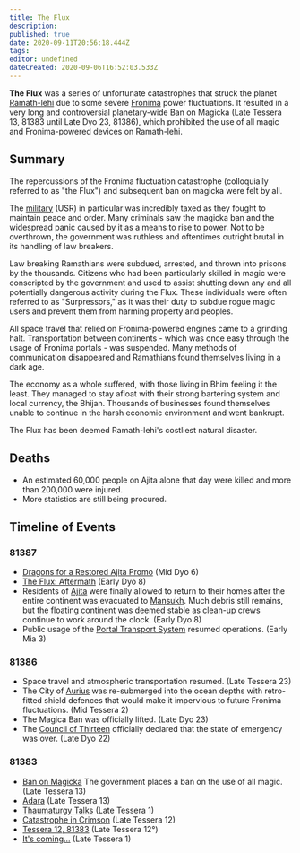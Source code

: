 ```yaml
---
title: The Flux
description: 
published: true
date: 2020-09-11T20:56:18.444Z
tags: 
editor: undefined
dateCreated: 2020-09-06T16:52:03.533Z
---
```


**The Flux** was a series of unfortunate catastrophes that struck the planet [Ramath-lehi](/solar-system/ramath-lehi "wikilink") due to some severe [Fronima](/Fronima "wikilink") power fluctuations. It resulted in a very long and controversial planetary-wide Ban on Magicka (Late Tessera 13, 81383 until Late Dyo 23, 81386), which prohibited the use of all magic and Fronima-powered devices on Ramath-lehi.

Summary
-------

The repercussions of the Fronima fluctuation catastrophe (colloquially referred to as "the Flux") and subsequent ban on magicka were felt by all.

The [military](/military "wikilink") (USR) in particular was incredibly taxed as they fought to maintain peace and order. Many criminals saw the magicka ban and the widespread panic caused by it as a means to rise to power. Not to be overthrown, the government was ruthless and oftentimes outright brutal in its handling of law breakers.

Law breaking Ramathians were subdued, arrested, and thrown into prisons by the thousands. Citizens who had been particularly skilled in magic were conscripted by the government and used to assist shutting down any and all potentially dangerous activity during the Flux. These individuals were often referred to as "Surpressors," as it was their duty to subdue rogue magic users and prevent them from harming property and peoples.

All space travel that relied on Fronima-powered engines came to a grinding halt. Transportation between continents - which was once easy through the usage of Fronima portals - was suspended. Many methods of communication disappeared and Ramathians found themselves living in a dark age.

The economy as a whole suffered, with those living in Bhim feeling it the least. They managed to stay afloat with their strong bartering system and local currency, the Bhijan. Thousands of businesses found themselves unable to continue in the harsh economic environment and went bankrupt.

The Flux has been deemed Ramath-lehi's costliest natural disaster.

Deaths
------

-   An estimated 60,000 people on Ajita alone that day were killed and more than 200,000 were injured.
-   More statistics are still being procured.

Timeline of Events
------------------

### 81387

-   [Dragons for a Restored Ajita Promo](http://shadowlack.com/threads/dragons-for-a-restored-ajita-promo.7401/) (Mid Dyo 6)
-   [The Flux: Aftermath](http://shadowlack.com/threads/the-flux-aftermath.7356/) (Early Dyo 8)
-   Residents of [Ajita](/Ajita "wikilink") were finally allowed to return to their homes after the entire continent was evacuated to [Mansukh](/Mansukh "wikilink"). Much debris still remains, but the floating continent was deemed stable as clean-up crews continue to work around the clock. (Early Dyo 8)
-   Public usage of the [Portal Transport System](/Portal_Transport_System "wikilink") resumed operations. (Early Mia 3)

### 81386

-   Space travel and atmospheric transportation resumed. (Late Tessera 23)
-   The City of [Aurius](/countries/aurius "wikilink") was re-submerged into the ocean depths with retro-fitted shield defences that would make it impervious to future Fronima fluctuations. (Mid Tessera 2)
-   The Magica Ban was officially lifted. (Late Dyo 23)
-   The [Council of Thirteen](/Council_of_Thirteen "wikilink") officially declared that the state of emergency was over. (Late Dyo 22)

### 81383

-   [Ban on Magicka](https://shadowlack.com/threads/ban-on-magicka.7351/) The government places a ban on the use of all magic. (Late Tessera 13)
-   [Adara](https://shadowlack.com/threads/adara.7350/) (Late Tessera 13)
-   [Thaumaturgy Talks](https://shadowlack.com/threads/thaumaturgy-talks.7349/) (Late Tessera 1)
-   [Catastrophe in Crimson](https://shadowlack.com/threads/catastrophe-in-crimson.7348/) (Late Tessera 12)
-   [Tessera 12, 81383](https://shadowlack.com/threads/tessera-12-81383.7347/) (Late Tessera 12°)
-   [It's coming...](https://shadowlack.com/threads/its-coming.7346/) (Late Tessera 1)
